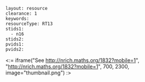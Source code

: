 ````
layout: resource
clearance: 1
keywords:
resourceType: RT13
stids1: 
  - n16
stids2:
pvids1:
pvids2:

````

<:= iframe("See http://nrich.maths.org/1832?mobile=1", "http://nrich.maths.org/1832?mobile=1", 700, 2300, image="thumbnail.png") :>

